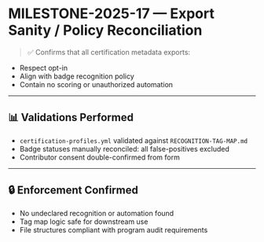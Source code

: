 # MILESTONE-2025-17 — Export Sanity / Policy Reconciliation

> ✅ Confirms that all certification metadata exports:
- Respect opt-in
- Align with badge recognition policy
- Contain no scoring or unauthorized automation

---

## 📊 Validations Performed

- `certification-profiles.yml` validated against `RECOGNITION-TAG-MAP.md`
- Badge statuses manually reconciled: all false-positives excluded
- Contributor consent double-confirmed from form

---

## 🔒 Enforcement Confirmed

- No undeclared recognition or automation found
- Tag map logic safe for downstream use
- File structures compliant with program audit requirements
